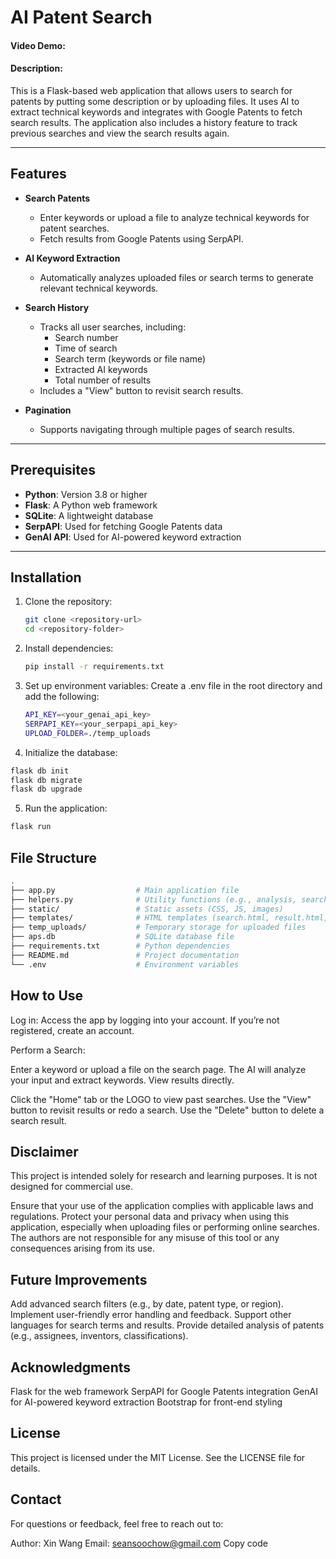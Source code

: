 # AI Patent Search
#### Video Demo:  <URL HERE>
#### Description:

This is a Flask-based web application that allows users to search for patents by putting some description or by uploading files. It uses AI to extract technical keywords and integrates with Google Patents to fetch search results. The application also includes a history feature to track previous searches and view the search results again.

---

## Features

- **Search Patents**  
  - Enter keywords or upload a file to analyze technical keywords for patent searches.
  - Fetch results from Google Patents using SerpAPI.

- **AI Keyword Extraction**  
  - Automatically analyzes uploaded files or search terms to generate relevant technical keywords.

- **Search History**  
  - Tracks all user searches, including:
    - Search number
    - Time of search
    - Search term (keywords or file name)
    - Extracted AI keywords
    - Total number of results
  - Includes a "View" button to revisit search results.

- **Pagination**  
  - Supports navigating through multiple pages of search results.

---

## Prerequisites

- **Python**: Version 3.8 or higher
- **Flask**: A Python web framework
- **SQLite**: A lightweight database
- **SerpAPI**: Used for fetching Google Patents data
- **GenAI API**: Used for AI-powered keyword extraction

---

## Installation

1. Clone the repository:  
   ```bash
   git clone <repository-url>
   cd <repository-folder>

2. Install dependencies:
   ```bash
   pip install -r requirements.txt

3. Set up environment variables:
   Create a .env file in the root directory and add the following:
   ```bash
   API_KEY=<your_genai_api_key>
   SERPAPI_KEY=<your_serpapi_api_key>
   UPLOAD_FOLDER=./temp_uploads

 4. Initialize the database:
   ```bash
   flask db init
   flask db migrate
   flask db upgrade
```
 5. Run the application:
   ```bash
   flask run
```

## File Structure

```bash
.
├── app.py                  # Main application file
├── helpers.py              # Utility functions (e.g., analysis, search)
├── static/                 # Static assets (CSS, JS, images)
├── templates/              # HTML templates (search.html, result.html, etc.)
├── temp_uploads/           # Temporary storage for uploaded files
├── aps.db                  # SQLite database file
├── requirements.txt        # Python dependencies
├── README.md               # Project documentation
└── .env                    # Environment variables

```
## How to Use
Log in:
Access the app by logging into your account. If you’re not registered, create an account.

Perform a Search:

Enter a keyword or upload a file on the search page.
The AI will analyze your input and extract keywords.
View results directly.

Click the "Home" tab or the LOGO to view past searches.
Use the "View" button to revisit results or redo a search.
Use the "Delete" button to delete a search result.

## Disclaimer
This project is intended solely for research and learning purposes. It is not designed for commercial use.

Ensure that your use of the application complies with applicable laws and regulations.
Protect your personal data and privacy when using this application, especially when uploading files or performing online searches.
The authors are not responsible for any misuse of this tool or any consequences arising from its use.

## Future Improvements
Add advanced search filters (e.g., by date, patent type, or region).
Implement user-friendly error handling and feedback.
Support other languages for search terms and results.
Provide detailed analysis of patents (e.g., assignees, inventors, classifications).

## Acknowledgments
Flask for the web framework
SerpAPI for Google Patents integration
GenAI for AI-powered keyword extraction
Bootstrap for front-end styling

## License
This project is licensed under the MIT License. See the LICENSE file for details.

## Contact
For questions or feedback, feel free to reach out to:

Author: Xin Wang
Email: seansoochow@gmail.com
Copy code


